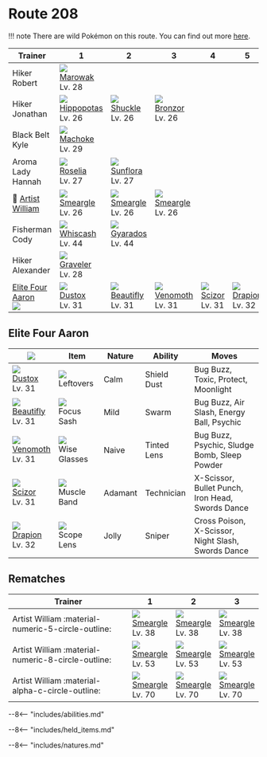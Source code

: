 # Route 208

!!! note
    There are wild Pokémon on this route. You can find out more [here](../../wild_pokemon/route_208/).


Trainer                               | 1                                  | 2                                 | 3                                | 4                              | 5
---                                   | ---                                | ---                               | ---                              | ---                            | ---
Hiker Robert                          | ![][105]<br>[Marowak]<br>Lv. 28    | &nbsp;                            | &nbsp;                           | &nbsp;                         | &nbsp;
Hiker Jonathan                        | ![][449]<br>[Hippopotas]<br>Lv. 26 | ![][213]<br>[Shuckle]<br>Lv. 26   | ![][436]<br>[Bronzor]<br>Lv. 26  | &nbsp;                         | &nbsp;
Black Belt Kyle                       | ![][067]<br>[Machoke]<br>Lv. 29    | &nbsp;                            | &nbsp;                           | &nbsp;                         | &nbsp;
Aroma Lady Hannah                     | ![][315]<br>[Roselia]<br>Lv. 27    | ![][192]<br>[Sunflora]<br>Lv. 27  | &nbsp;                           | &nbsp;                         | &nbsp;
:repeat: [Artist William](#rematches) | ![][235]<br>[Smeargle]<br>Lv. 26   | ![][235]<br>[Smeargle]<br>Lv. 26  | ![][235]<br>[Smeargle]<br>Lv. 26 | &nbsp;                         | &nbsp;
Fisherman Cody                        | ![][340]<br>[Whiscash]<br>Lv. 44   | ![][130]<br>[Gyarados]<br>Lv. 44  | &nbsp;                           | &nbsp;                         | &nbsp;
Hiker Alexander                       | ![][075]<br>[Graveler]<br>Lv. 28   | &nbsp;                            | &nbsp;                           | &nbsp;                         | &nbsp;
[Elite Four Aaron]<br>![][aaron]      | ![][269]<br>[Dustox]<br>Lv. 31     | ![][267]<br>[Beautifly]<br>Lv. 31 | ![][049]<br>[Venomoth]<br>Lv. 31 | ![][212]<br>[Scizor]<br>Lv. 31 | ![][452]<br>[Drapion]<br>Lv. 32

## Elite Four Aaron

![][aaron]                        | Item                              | Nature  | Ability     | Moves
---                               | ---                               | ---     | ---         | ---
![][269]<br>[Dustox]<br>Lv. 31    | ![][leftovers]<br>Leftovers       | Calm    | Shield Dust | Bug Buzz, Toxic, Protect, Moonlight
![][267]<br>[Beautifly]<br>Lv. 31 | ![][focus-sash]<br>Focus Sash     | Mild    | Swarm       | Bug Buzz, Air Slash, Energy Ball, Psychic
![][049]<br>[Venomoth]<br>Lv. 31  | ![][wise-glasses]<br>Wise Glasses | Naive   | Tinted Lens | Bug Buzz, Psychic, Sludge Bomb, Sleep Powder
![][212]<br>[Scizor]<br>Lv. 31    | ![][muscle-band]<br>Muscle Band   | Adamant | Technician  | X-Scissor, Bullet Punch, Iron Head, Swords Dance
![][452]<br>[Drapion]<br>Lv. 32   | ![][scope-lens]<br>Scope Lens     | Jolly   | Sniper      | Cross Poison, X-Scissor, Night Slash, Swords Dance

## Rematches

Trainer                                            | 1                                | 2                                | 3
---                                                | ---                              | ---                              | ---
Artist William :material-numeric-5-circle-outline: | ![][235]<br>[Smeargle]<br>Lv. 38 | ![][235]<br>[Smeargle]<br>Lv. 38 | ![][235]<br>[Smeargle]<br>Lv. 38
Artist William :material-numeric-8-circle-outline: | ![][235]<br>[Smeargle]<br>Lv. 53 | ![][235]<br>[Smeargle]<br>Lv. 53 | ![][235]<br>[Smeargle]<br>Lv. 53
Artist William :material-alpha-c-circle-outline:   | ![][235]<br>[Smeargle]<br>Lv. 70 | ![][235]<br>[Smeargle]<br>Lv. 70 | ![][235]<br>[Smeargle]<br>Lv. 70


--8<-- "includes/abilities.md"

--8<-- "includes/held_items.md"

--8<-- "includes/natures.md"

[Elite Four Aaron]: #elite-four-aaron
[Venomoth]: ../../pokemons/049/
[Machoke]: ../../pokemons/067/
[Graveler]: ../../pokemons/075/
[Marowak]: ../../pokemons/105/
[Gyarados]: ../../pokemons/130/
[Sunflora]: ../../pokemons/192/
[Scizor]: ../../pokemons/212/
[Shuckle]: ../../pokemons/213/
[Smeargle]: ../../pokemons/235/
[Beautifly]: ../../pokemons/267/
[Dustox]: ../../pokemons/269/
[Roselia]: ../../pokemons/315/
[Whiscash]: ../../pokemons/340/
[Bronzor]: ../../pokemons/436/
[Hippopotas]: ../../pokemons/449/
[Drapion]: ../../pokemons/452/
[focus-sash]: ../img/items/focus-sash.png
[leftovers]: ../img/items/leftovers.png
[muscle-band]: ../img/items/muscle-band.png
[scope-lens]: ../img/items/scope-lens.png
[wise-glasses]: ../img/items/wise-glasses.png
[049]: ../img/pokemon/049.png
[067]: ../img/pokemon/067.png
[075]: ../img/pokemon/075.png
[105]: ../img/pokemon/105.png
[130]: ../img/pokemon/130.png
[192]: ../img/pokemon/192.png
[212]: ../img/pokemon/212.png
[213]: ../img/pokemon/213.png
[235]: ../img/pokemon/235.png
[267]: ../img/pokemon/267.png
[269]: ../img/pokemon/269.png
[315]: ../img/pokemon/315.png
[340]: ../img/pokemon/340.png
[436]: ../img/pokemon/436.png
[449]: ../img/pokemon/449.png
[452]: ../img/pokemon/452.png
[aaron]: ../img/trainer/aaron.png
